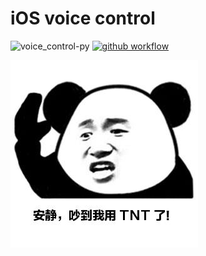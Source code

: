 # iOS voice control

![voice_control-py](https://img.shields.io/badge/Voice%20Control-python-brightgreen)
[![github workflow](https://github.com/maguowei/voice-control-py/workflows/Python%20package/badge.svg)](https://github.com/maguowei/voice-control-py/actions)



![be quiet! Noisy I used TNT!](./imgs/tnt.jpg)
